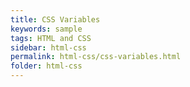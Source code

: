 ```yaml
---
title: CSS Variables
keywords: sample
tags: HTML and CSS
sidebar: html-css
permalink: html-css/css-variables.html
folder: html-css
---
```

